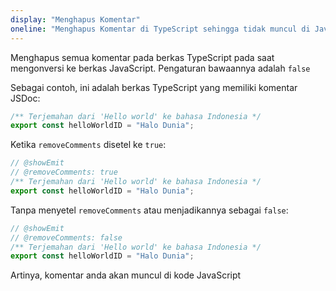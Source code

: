 ```yaml
---
display: "Menghapus Komentar"
oneline: "Menghapus Komentar di TypeScript sehingga tidak muncul di JavaScript"
---
```


Menghapus semua komentar pada berkas TypeScript pada saat mengonversi ke berkas JavaScript. Pengaturan bawaannya adalah `false`

Sebagai contoh, ini adalah berkas TypeScript yang memiliki komentar JSDoc:

```ts
/** Terjemahan dari 'Hello world' ke bahasa Indonesia */
export const helloWorldID = "Halo Dunia";
```

Ketika `removeComments` disetel ke `true`:

```ts twoslash
// @showEmit
// @removeComments: true
/** Terjemahan dari 'Hello world' ke bahasa Indonesia */
export const helloWorldID = "Halo Dunia";
```

Tanpa menyetel `removeComments` atau menjadikannya sebagai `false`:

```ts twoslash
// @showEmit
// @removeComments: false
/** Terjemahan dari 'Hello world' ke bahasa Indonesia */
export const helloWorldID = "Halo Dunia";
```

Artinya, komentar anda akan muncul di kode JavaScript

